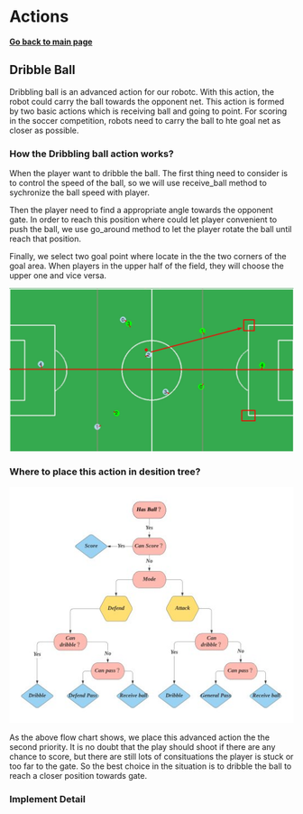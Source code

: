 # **Actions**

**[Go back to main page](../Documentation.md)**

## Dribble Ball

Dribbling ball is an advanced action for our robotc. With this action, the robot could carry the ball towards the opponent net.
This action is formed by two basic actions which is receiving ball and going to point. For scoring in the soccer competition, robots need to carry the ball to hte
goal net as closer as possible.

### How the Dribbling ball action works?

When the player want to dribble the ball. The first thing need to consider is to control the speed of the ball, so we will use receive_ball method to sychronize the ball speed with player.

Then the player need to find a appropriate angle towards the opponent gate. In order to reach this position where could let player convenient to push the ball, we use go_around method to let the player rotate the ball until reach that position.

Finally, we select two goal point where locate in the the two corners of the goal area. When players in the upper half of the field, they will choose the upper one and vice versa.

<p align="center">
   <img src="../Images/dribble_ball_goal_points.png" />
</p>
   
### Where to place this action in desition tree?
<p align="center">
  <img src="../Images/decesionTree.png" />
</p>

As the above flow chart shows, we place this advanced action the the second priority. It is no doubt that the play should shoot if there are any chance to score, but there are still lots of consituations the player is stuck or too far to the gate. So the best choice in the situation is to dribble the ball to reach a closer position towards gate.

### Implement Detail
